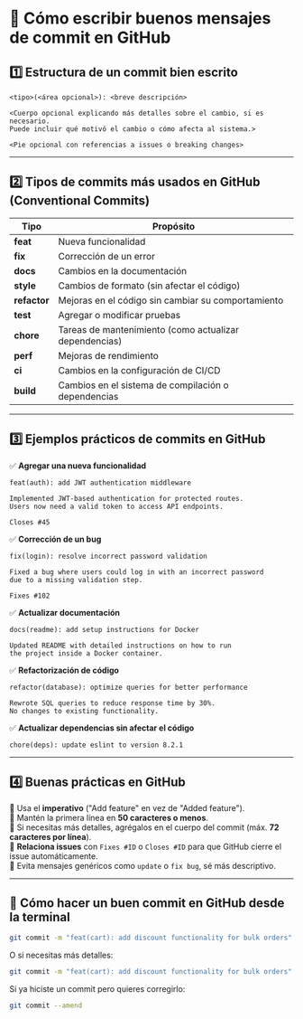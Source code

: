 # 📌 Cómo escribir buenos mensajes de commit en GitHub

## **1️⃣ Estructura de un commit bien escrito**

```plaintext
<tipo>(<área opcional>): <breve descripción>

<Cuerpo opcional explicando más detalles sobre el cambio, si es necesario. 
Puede incluir qué motivó el cambio o cómo afecta al sistema.>

<Pie opcional con referencias a issues o breaking changes>
```

---

## **2️⃣ Tipos de commits más usados en GitHub (Conventional Commits)**

| **Tipo**    | **Propósito** |
|------------|-------------|
| **feat**    | Nueva funcionalidad |
| **fix**     | Corrección de un error |
| **docs**    | Cambios en la documentación |
| **style**   | Cambios de formato (sin afectar el código) |
| **refactor**| Mejoras en el código sin cambiar su comportamiento |
| **test**    | Agregar o modificar pruebas |
| **chore**   | Tareas de mantenimiento (como actualizar dependencias) |
| **perf**    | Mejoras de rendimiento |
| **ci**      | Cambios en la configuración de CI/CD |
| **build**   | Cambios en el sistema de compilación o dependencias |

---

## **3️⃣ Ejemplos prácticos de commits en GitHub**

✅ **Agregar una nueva funcionalidad**  
```plaintext
feat(auth): add JWT authentication middleware

Implemented JWT-based authentication for protected routes. 
Users now need a valid token to access API endpoints.

Closes #45
```

✅ **Corrección de un bug**  
```plaintext
fix(login): resolve incorrect password validation

Fixed a bug where users could log in with an incorrect password 
due to a missing validation step.

Fixes #102
```

✅ **Actualizar documentación**  
```plaintext
docs(readme): add setup instructions for Docker

Updated README with detailed instructions on how to run 
the project inside a Docker container.
```

✅ **Refactorización de código**  
```plaintext
refactor(database): optimize queries for better performance

Rewrote SQL queries to reduce response time by 30%. 
No changes to existing functionality.
```

✅ **Actualizar dependencias sin afectar el código**  
```plaintext
chore(deps): update eslint to version 8.2.1
```

---

## **4️⃣ Buenas prácticas en GitHub**

🔹 Usa el **imperativo** ("Add feature" en vez de "Added feature").  
🔹 Mantén la primera línea en **50 caracteres o menos**.  
🔹 Si necesitas más detalles, agrégalos en el cuerpo del commit (máx. **72 caracteres por línea**).  
🔹 **Relaciona issues** con `Fixes #ID` o `Closes #ID` para que GitHub cierre el issue automáticamente.  
🔹 Evita mensajes genéricos como `update` o `fix bug`, sé más descriptivo.  

---

## **📌 Cómo hacer un buen commit en GitHub desde la terminal**

```sh
git commit -m "feat(cart): add discount functionality for bulk orders"
```

O si necesitas más detalles:

```sh
git commit -m "feat(cart): add discount functionality for bulk orders" -m "Customers now receive a 10% discount if they purchase 10+ items."
```

Si ya hiciste un commit pero quieres corregirlo:

```sh
git commit --amend
```